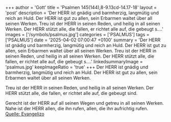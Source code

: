 +++
author = 'Gott'
title = 'Psalmen 145(144),8-9.13cd-14.17-18'
layout = 'post'
description = 'Der HERR ist gnädig und barmherzig,  langmütig und reich an Huld. Der HERR ist gut zu allen,  sein Erbarmen waltet über all seinen Werken.  Treu ist der HERR in seinen Reden, und heilig in all seinen Werken. Der HERR stützt alle, die fallen,  er richtet alle auf, die gebeugt s....'
images = ['/symbols/psalmus.jpg']
categories = ['PSALMUS']
tags = ['PSALMUS']
date = '2025-04-02 07:00:47 +0100'
summary = 'Der HERR ist gnädig und barmherzig,  langmütig und reich an Huld. Der HERR ist gut zu allen,  sein Erbarmen waltet über all seinen Werken.  Treu ist der HERR in seinen Reden, und heilig in all seinen Werken. Der HERR stützt alle, die fallen,  er richtet alle auf, die gebeugt s....'
linkedsummaryImage = 'psalmus.jpg'
keepImageRatio = 'true'
+++
Der HERR ist gnädig und barmherzig, 
langmütig und reich an Huld.
Der HERR ist gut zu allen, 
sein Erbarmen waltet über all seinen Werken.

Treu ist der HERR in seinen Reden,
und heilig in all seinen Werken.
Der HERR stützt alle, die fallen, 
er richtet alle auf, die gebeugt sind.<!--more-->

Gerecht ist der HERR auf all seinen Wegen 
und getreu in all seinen Werken.
Nahe ist der HERR allen, die ihn rufen, 
allen, die ihn aufrichtig rufen.<br> [Quelle: Evangelizo](https://evangeliumtagfuertag.org/DE/gospel)